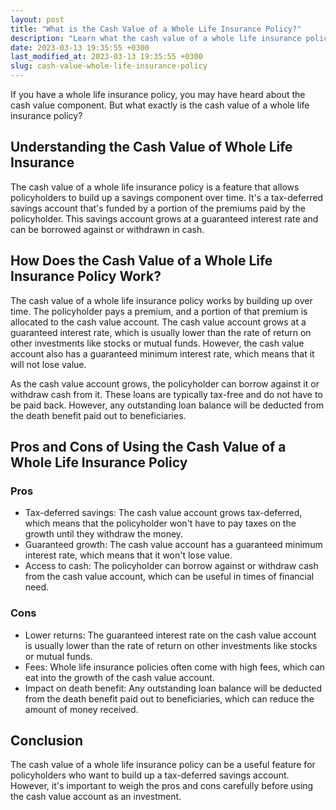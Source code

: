 ```yaml
---
layout: post
title: "What is the Cash Value of a Whole Life Insurance Policy?"
description: "Learn what the cash value of a whole life insurance policy is, how it works, and the pros and cons of using it as an investment."
date: 2023-03-13 19:35:55 +0300last_modified_at: 2023-03-13 19:35:55 +0300
slug: cash-value-whole-life-insurance-policy
---
```


If you have a whole life insurance policy, you may have heard about the cash value component. But what exactly is the cash value of a whole life insurance policy?

## Understanding the Cash Value of Whole Life Insurance

The cash value of a whole life insurance policy is a feature that allows policyholders to build up a savings component over time. It's a tax-deferred savings account that's funded by a portion of the premiums paid by the policyholder. This savings account grows at a guaranteed interest rate and can be borrowed against or withdrawn in cash.

## How Does the Cash Value of a Whole Life Insurance Policy Work?

The cash value of a whole life insurance policy works by building up over time. The policyholder pays a premium, and a portion of that premium is allocated to the cash value account. The cash value account grows at a guaranteed interest rate, which is usually lower than the rate of return on other investments like stocks or mutual funds. However, the cash value account also has a guaranteed minimum interest rate, which means that it will not lose value.

As the cash value account grows, the policyholder can borrow against it or withdraw cash from it. These loans are typically tax-free and do not have to be paid back. However, any outstanding loan balance will be deducted from the death benefit paid out to beneficiaries.

## Pros and Cons of Using the Cash Value of a Whole Life Insurance Policy

### Pros

- Tax-deferred savings: The cash value account grows tax-deferred, which means that the policyholder won't have to pay taxes on the growth until they withdraw the money.
- Guaranteed growth: The cash value account has a guaranteed minimum interest rate, which means that it won't lose value.
- Access to cash: The policyholder can borrow against or withdraw cash from the cash value account, which can be useful in times of financial need.

### Cons

- Lower returns: The guaranteed interest rate on the cash value account is usually lower than the rate of return on other investments like stocks or mutual funds.
- Fees: Whole life insurance policies often come with high fees, which can eat into the growth of the cash value account.
- Impact on death benefit: Any outstanding loan balance will be deducted from the death benefit paid out to beneficiaries, which can reduce the amount of money received.

## Conclusion

The cash value of a whole life insurance policy can be a useful feature for policyholders who want to build up a tax-deferred savings account. However, it's important to weigh the pros and cons carefully before using the cash value account as an investment.
